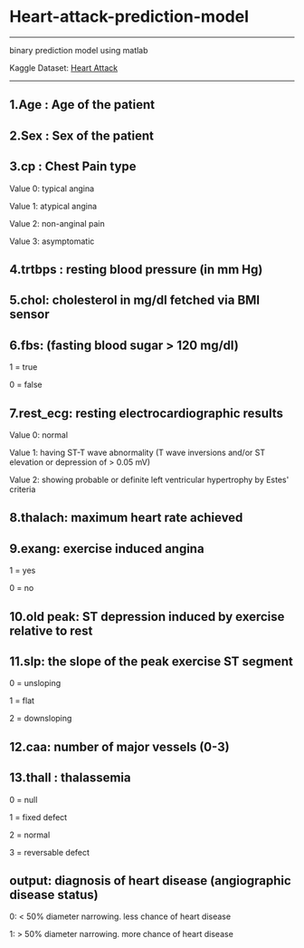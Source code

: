 # Heart-attack-prediction-model

---
binary prediction model using matlab

Kaggle Dataset: [Heart Attack]([https://www.example.com](https://www.kaggle.com/datasets/rashikrahmanpritom/heart-attack-analysis-prediction-dataset))

---

## 1.Age : Age of the patient

## 2.Sex : Sex of the patient

## 3.cp : Chest Pain type

Value 0: typical angina

Value 1: atypical angina

Value 2: non-anginal pain

Value 3: asymptomatic

## 4.trtbps : resting blood pressure (in mm Hg)

## 5.chol: cholesterol in mg/dl fetched via BMI sensor

## 6.fbs: (fasting blood sugar > 120 mg/dl)

1 = true

0 = false

## 7.rest_ecg: resting electrocardiographic results
Value 0: normal

Value 1: having ST-T wave abnormality (T wave inversions and/or ST elevation or depression of > 0.05 mV)

Value 2: showing probable or definite left ventricular hypertrophy by Estes' criteria

## 8.thalach: maximum heart rate achieved

## 9.exang: exercise induced angina

1 = yes

0 = no

## 10.old peak: ST depression induced by exercise relative to rest

## 11.slp: the slope of the peak exercise ST segment

0 = unsloping

1 = flat

2 = downsloping

## 12.caa: number of major vessels (0-3)

## 13.thall : thalassemia

0 = null

1 = fixed defect

2 = normal

3 = reversable defect

## output: diagnosis of heart disease (angiographic disease status)
0: < 50% diameter narrowing. less chance of heart disease

1: > 50% diameter narrowing. more chance of heart disease

